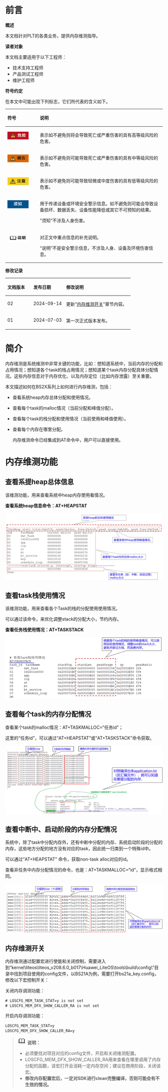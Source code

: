 # 前言<a name="ZH-CN_TOPIC_0000001927231182"></a>

**概述<a name="section4537382116410"></a>**

本文档针对PLT的各类业务，提供内存维测指导。

**读者对象<a name="section4378592816410"></a>**

本文档主要适用于以下工程师：

-   技术支持工程师
-   产品测试工程师
-   维护工程师

**符号约定<a name="section133020216410"></a>**

在本文中可能出现下列标志，它们所代表的含义如下。

<a name="table2622507016410"></a>
<table><thead align="left"><tr id="row1530720816410"><th class="cellrowborder" valign="top" width="20.580000000000002%" id="mcps1.1.3.1.1"><p id="p6450074116410"><a name="p6450074116410"></a><a name="p6450074116410"></a><strong id="b2136615816410"><a name="b2136615816410"></a><a name="b2136615816410"></a>符号</strong></p>
</th>
<th class="cellrowborder" valign="top" width="79.42%" id="mcps1.1.3.1.2"><p id="p5435366816410"><a name="p5435366816410"></a><a name="p5435366816410"></a><strong id="b5941558116410"><a name="b5941558116410"></a><a name="b5941558116410"></a>说明</strong></p>
</th>
</tr>
</thead>
<tbody><tr id="row1372280416410"><td class="cellrowborder" valign="top" width="20.580000000000002%" headers="mcps1.1.3.1.1 "><p id="p3734547016410"><a name="p3734547016410"></a><a name="p3734547016410"></a><a name="image2670064316410"></a><a name="image2670064316410"></a><span><img class="" id="image2670064316410" height="25.270000000000003" width="67.83" src="figures/zh-cn_image_0000001954390541.png"></span></p>
</td>
<td class="cellrowborder" valign="top" width="79.42%" headers="mcps1.1.3.1.2 "><p id="p1757432116410"><a name="p1757432116410"></a><a name="p1757432116410"></a>表示如不避免则将会导致死亡或严重伤害的具有高等级风险的危害。</p>
</td>
</tr>
<tr id="row466863216410"><td class="cellrowborder" valign="top" width="20.580000000000002%" headers="mcps1.1.3.1.1 "><p id="p1432579516410"><a name="p1432579516410"></a><a name="p1432579516410"></a><a name="image4895582316410"></a><a name="image4895582316410"></a><span><img class="" id="image4895582316410" height="25.270000000000003" width="67.83" src="figures/zh-cn_image_0000001927071834.png"></span></p>
</td>
<td class="cellrowborder" valign="top" width="79.42%" headers="mcps1.1.3.1.2 "><p id="p959197916410"><a name="p959197916410"></a><a name="p959197916410"></a>表示如不避免则可能导致死亡或严重伤害的具有中等级风险的危害。</p>
</td>
</tr>
<tr id="row123863216410"><td class="cellrowborder" valign="top" width="20.580000000000002%" headers="mcps1.1.3.1.1 "><p id="p1232579516410"><a name="p1232579516410"></a><a name="p1232579516410"></a><a name="image1235582316410"></a><a name="image1235582316410"></a><span><img class="" id="image1235582316410" height="25.270000000000003" width="67.83" src="figures/zh-cn_image_0000001954270765.png"></span></p>
</td>
<td class="cellrowborder" valign="top" width="79.42%" headers="mcps1.1.3.1.2 "><p id="p123197916410"><a name="p123197916410"></a><a name="p123197916410"></a>表示如不避免则可能导致轻微或中度伤害的具有低等级风险的危害。</p>
</td>
</tr>
<tr id="row5786682116410"><td class="cellrowborder" valign="top" width="20.580000000000002%" headers="mcps1.1.3.1.1 "><p id="p2204984716410"><a name="p2204984716410"></a><a name="p2204984716410"></a><a name="image4504446716410"></a><a name="image4504446716410"></a><span><img class="" id="image4504446716410" height="25.270000000000003" width="67.83" src="figures/zh-cn_image_0000001927231186.png"></span></p>
</td>
<td class="cellrowborder" valign="top" width="79.42%" headers="mcps1.1.3.1.2 "><p id="p4388861916410"><a name="p4388861916410"></a><a name="p4388861916410"></a>用于传递设备或环境安全警示信息。如不避免则可能会导致设备损坏、数据丢失、设备性能降低或其它不可预知的结果。</p>
<p id="p1238861916410"><a name="p1238861916410"></a><a name="p1238861916410"></a>“须知”不涉及人身伤害。</p>
</td>
</tr>
<tr id="row2856923116410"><td class="cellrowborder" valign="top" width="20.580000000000002%" headers="mcps1.1.3.1.1 "><p id="p5555360116410"><a name="p5555360116410"></a><a name="p5555360116410"></a><a name="image799324016410"></a><a name="image799324016410"></a><span><img class="" id="image799324016410" height="25.270000000000003" width="67.83" src="figures/zh-cn_image_0000001954390549.png"></span></p>
</td>
<td class="cellrowborder" valign="top" width="79.42%" headers="mcps1.1.3.1.2 "><p id="p4612588116410"><a name="p4612588116410"></a><a name="p4612588116410"></a>对正文中重点信息的补充说明。</p>
<p id="p1232588116410"><a name="p1232588116410"></a><a name="p1232588116410"></a>“说明”不是安全警示信息，不涉及人身、设备及环境伤害信息。</p>
</td>
</tr>
</tbody>
</table>

**修改记录<a name="section2467512116410"></a>**

<a name="table1557726816410"></a>
<table><thead align="left"><tr id="row2942532716410"><th class="cellrowborder" valign="top" width="20.72%" id="mcps1.1.4.1.1"><p id="p3778275416410"><a name="p3778275416410"></a><a name="p3778275416410"></a><strong id="b5687322716410"><a name="b5687322716410"></a><a name="b5687322716410"></a>文档版本</strong></p>
</th>
<th class="cellrowborder" valign="top" width="26.119999999999997%" id="mcps1.1.4.1.2"><p id="p5627845516410"><a name="p5627845516410"></a><a name="p5627845516410"></a><strong id="b5800814916410"><a name="b5800814916410"></a><a name="b5800814916410"></a>发布日期</strong></p>
</th>
<th class="cellrowborder" valign="top" width="53.16%" id="mcps1.1.4.1.3"><p id="p2382284816410"><a name="p2382284816410"></a><a name="p2382284816410"></a><strong id="b3316380216410"><a name="b3316380216410"></a><a name="b3316380216410"></a>修改说明</strong></p>
</th>
</tr>
</thead>
<tbody><tr id="row523572084413"><td class="cellrowborder" valign="top" width="20.72%" headers="mcps1.1.4.1.1 "><p id="p192361620204412"><a name="p192361620204412"></a><a name="p192361620204412"></a>02</p>
</td>
<td class="cellrowborder" valign="top" width="26.119999999999997%" headers="mcps1.1.4.1.2 "><p id="p023672017445"><a name="p023672017445"></a><a name="p023672017445"></a>2024-09-14</p>
</td>
<td class="cellrowborder" valign="top" width="53.16%" headers="mcps1.1.4.1.3 "><p id="p123642084419"><a name="p123642084419"></a><a name="p123642084419"></a>更新“<a href="内存维测开关.md">内存维测开关</a>”章节内容。</p>
</td>
</tr>
<tr id="row5947359616410"><td class="cellrowborder" valign="top" width="20.72%" headers="mcps1.1.4.1.1 "><p id="p2149706016410"><a name="p2149706016410"></a><a name="p2149706016410"></a>01</p>
</td>
<td class="cellrowborder" valign="top" width="26.119999999999997%" headers="mcps1.1.4.1.2 "><p id="p648803616410"><a name="p648803616410"></a><a name="p648803616410"></a>2024-07-03</p>
</td>
<td class="cellrowborder" valign="top" width="53.16%" headers="mcps1.1.4.1.3 "><p id="p1946537916410"><a name="p1946537916410"></a><a name="p1946537916410"></a>第一次正式版本发布。</p>
</td>
</tr>
</tbody>
</table>

# 简介<a name="ZH-CN_TOPIC_0000001927230230"></a>

内存维测是系统维测中非常关键的功能，比如：想知道系统中，当前内存的分配和占用情况；想知道各个task的栈占用情况；想知道某个task内存分配具体分配情况。这些内存信息对于内存优化、以及内存定位（比如内存泄露）至关重要。

本文描述如何在BS2X系列上如何进行内存维测，包括：

-   查看系统heap内存总体分配和使用情况。
-   查看每个task的malloc情况（当前分配和峰值分配）。
-   查看每个task的栈分配和使用情况（当前使用和峰值使用）。
-   查看每个内存在哪里分配。

    内存维测命令已经集成到AT命令中，用户可以直接使用。

# 内存维测功能<a name="ZH-CN_TOPIC_0000001954269813"></a>






## 查看系提heap总体信息<a name="ZH-CN_TOPIC_0000001927070902"></a>

该维测功能，用来查看系统中heap内存使用看情况。

**查看系统heap信息命令：AT+HEAPSTAT**

![](figures/zh-cn_image_0000001927230242.png)

## 查看task栈使用情况<a name="ZH-CN_TOPIC_0000001954389593"></a>

该维测功能，用来查看各个Task的栈的分配使用使用情况。

可以通过该命令，来优化调整stack的分配大小，节约内存。

**查看任务栈使用情况：AT+TASKSTACK**

![](figures/zh-cn_image_0000001954269825.png)

## 查看每个task的内存分配情况<a name="ZH-CN_TOPIC_0000001927230234"></a>

查看某个task的malloc情况：AT+TASKMALLOC=“任务id”；

这里的“任务id”，可以通过“AT+HEAPSTAT”或“AT+TASKSTACK”命令获取。

![](figures/zh-cn_image_0000001927070914.png)

## 查看中断中、启动阶段的内存分配情况<a name="ZH-CN_TOPIC_0000001954269817"></a>

系统中，除了task中分配内存外，还有中断中分配的内存、系统启动阶段的分配的内存，这些地方分配的地方没有对应的task，因此统一归类到一个特殊id中。

可以通过“AT+HEAPSTAT” 命令，获取non-task alloc对应的id。

查看非任务中内存分配情况的命令，也是：AT+TASKMALLOC=“id”，显示格式相同。

![](figures/zh-cn_image_0000001954389605.png)

## 内存维测开关<a name="ZH-CN_TOPIC_0000001927070906"></a>

内存维测通过配置宏进行使能和关闭控制，需要进入到“kernel\\liteos\\liteos\_v208.6.0\_b017\\Huawei\_LiteOS\\tools\\build\\config\\”目录中找到项目使用的config文件，以BS21A为例，需要打开bs21a\_key.config，修改以下宏控制开关：

关闭内存调测功能：

```
# LOSCFG_MEM_TASK_STAT=y is not set
# LOSCFG_MEM_DFX_SHOW_CALLER_RA is not set
```

开启内存调测功能：

```
LOSCFG_MEM_TASK_STAT=y
LOSCFG_MEM_DFX_SHOW_CALLER_RA=y
```

>![](public_sys-resources/icon-note.gif) **说明：** 
>-   必须要找对项目对应的config文件，开启和关闭维测配置。
>-   LOSCFG\_MEM\_DFX\_SHOW\_CALLER\_RA用来查看在哪里调用了内存分配的函数，该宏打开会消耗一定内存空间；建议在商用阶段，关闭该宏。
>-   **修改内存配置宏后，一定对SDK进行clean完整编译，否则可能会有不生效的情况。**

